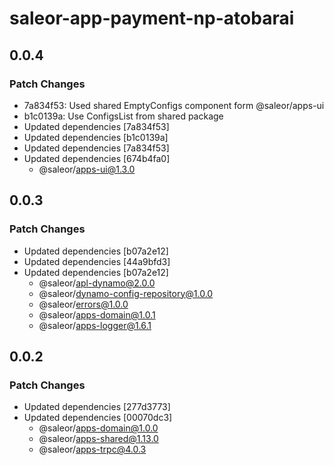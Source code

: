 # saleor-app-payment-np-atobarai

## 0.0.4

### Patch Changes

- 7a834f53: Used shared EmptyConfigs component form @saleor/apps-ui
- b1c0139a: Use ConfigsList from shared package
- Updated dependencies [7a834f53]
- Updated dependencies [b1c0139a]
- Updated dependencies [7a834f53]
- Updated dependencies [674b4fa0]
  - @saleor/apps-ui@1.3.0

## 0.0.3

### Patch Changes

- Updated dependencies [b07a2e12]
- Updated dependencies [44a9bfd3]
- Updated dependencies [b07a2e12]
  - @saleor/apl-dynamo@2.0.0
  - @saleor/dynamo-config-repository@1.0.0
  - @saleor/errors@1.0.0
  - @saleor/apps-domain@1.0.1
  - @saleor/apps-logger@1.6.1

## 0.0.2

### Patch Changes

- Updated dependencies [277d3773]
- Updated dependencies [00070dc3]
  - @saleor/apps-domain@1.0.0
  - @saleor/apps-shared@1.13.0
  - @saleor/apps-trpc@4.0.3
